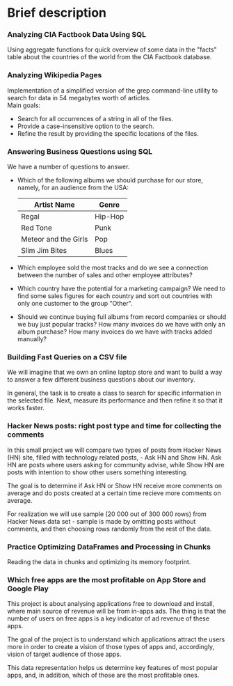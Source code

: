 # Brief description


### Analyzing CIA Factbook Data Using SQL  
Using aggregate functions for quick overview of some data in the "facts" table about the countries of the world from the CIA Factbook database.

### Analyzing Wikipedia Pages 
Implementation of a simplified version of the grep command-line utility to search for data in 54 megabytes worth of articles.  
Main goals:
* Search for all occurrences of a string in all of the files.
* Provide a case-insensitive option to the search.
* Refine the result by providing the specific locations of the files.

### Answering Business Questions using SQL  
We have a number of questions to answer.

* Which of the following albums we should purchase for our store, namely, for an audience from the USA:

  | Artist Name | Genre |
  |-------------|-------|
  | Regal | Hip-Hop |
  | Red Tone | Punk |
  | Meteor and the Girls | Pop |
  | Slim Jim Bites | Blues |

* Which employee sold the most tracks and do we see a connection between the number of sales and other employee attributes?  
* Which country have the potential for a marketing campaign? We need to find some sales figures for each country and sort out countries with only one customer to the group "Other".    
* Should we continue buying full albums from record companies or should we buy just popular tracks? How many invoices do we have with only an album purchase? How many invoices do we have with tracks added manually?


### Building Fast Queries on a CSV file  
We will imagine that we own an online laptop store and want to build a way to answer a few different business questions about our inventory.

In general, the task is to create a class to search for specific information in the selected file. Next, measure its performance and then refine it so that it works faster.


### Hacker News posts: right post type and time for collecting the comments  
In this small project we will compare two types of posts from Hacker News (HN) site, filled with technology related posts, - Ask HN and Show HN.
Ask HN are posts where users asking for community advise, while Show HN are posts with intention to show other users something interesting.

The goal is to determine if Ask HN or Show HN receive more comments on average and do posts created at a certain time recieve more comments on average.

For realization we will use sample (20 000 out of 300 000 rows) from Hacker News data set - sample is made by omitting posts without comments, and then choosing rows randomly from the rest of the data.


### Practice Optimizing DataFrames and Processing in Chunks  
Reading the data in chunks and optimizing its memory footprint.


### Which free apps are the most profitable on App Store and Google Play  
This project is about analysing applications free to download and install, where main source of revenue will be from in-apps ads. The thing is that the number of users on free apps is a key indicator of ad revenue of these apps.

The goal of the project is to understand which applications attract the users more in order to create a vision of those types of apps and, accordingly, vision of target audience of those apps.

This data representation helps us determine key features of most popular apps, and, in addition, which of those are the most profitable ones.
